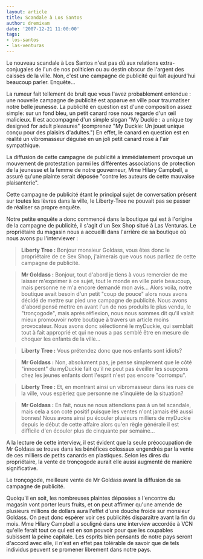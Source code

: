 ```yaml
---
layout: article
title: Scandale à Los Santos
author: dremixam
date: '2007-12-21 11:00:00'
tags:
- los-santos
- las-venturas
---
```


Le nouveau scandale à Los Santos n'est pas dû aux relations extra-conjugales de l'un de nos politicien ou au destin obscur de l'argent des caisses de la ville. Non, c'est une campagne de publicité qui fait aujourd'hui beaucoup parler. Enquête...

La rumeur fait tellement de bruit que vous l'avez probablement entendue : une nouvelle campagne de publicité est apparue en ville pour traumatiser notre belle jeunesse. La publicité en question est d'une composition assez simple: sur un fond bleu, un petit canard rose nous regarde d'un œil malicieux. Il est accompagné d'un simple slogan "My Duckie : a unique toy designed for adult pleasures" (comprenez "My Duckie: Un jouet unique conçu pour des plaisirs d'adultes.") En effet, le canard en question est en réalité un vibromasseur déguisé en un joli petit canard rose à l'air sympathique.

La diffusion de cette campagne de publicité a immédiatement provoqué un mouvement de protestation parmi les différentes associations de protection de la jeunesse et la femme de notre gouverneur, Mme Hilary Campbell, a assuré qu'une plainte serait déposée "contre les auteurs de cette mauvaise plaisanterie".

Cette campagne de publicité étant le principal sujet de conversation présent sur toutes les lèvres dans la ville, le Liberty-Tree ne pouvait pas se passer de réaliser sa propre enquête.

Notre petite enquête a donc commencé dans la boutique qui est à l'origine de la campagne de publicité, il s'agit d'un Sex Shop situé à Las Venturas. Le propriétaire du magasin nous a accueilli dans l'arrière de sa boutique où nous avons pu l'interviewer :

> **Liberty Tree :** Bonjour monsieur Goldass, vous êtes donc le propriétaire de ce Sex Shop, j'aimerais que vous nous parliez de cette campagne de publicité.

> **Mr Goldass :** Bonjour, tout d'abord je tiens à vous remercier de me laisser m'exprimer à ce sujet, tout le monde en ville parle beaucoup, mais personne ne m'a encore demandé mon avis... Alors voila, notre boutique avait besoin d'un petit "coup de pouce" alors nous avons décidé de mettre sur pied une campagne de publicité. Nous avons d'abord pensé mettre en avant l'un de nos produits le plus vendu, le "tronçogode", mais après réflexion, nous nous sommes dit qu'il valait mieux promouvoir notre boutique à travers un article moins provocateur. Nous avons donc sélectionné le myDuckie, qui semblait tout à fait approprié et qui ne nous a pas semblé être en mesure de choquer les enfants de la ville...

> **Liberty Tree :** Vous prétendez donc que nos enfants sont idiots?

> **Mr Goldass :** Non, absolument pas, je pense simplement que le côté "innocent" du myDuckie fait qu'il ne peut pas éveiller les soupçons chez les jeunes enfants dont l'esprit n'est pas encore "corrompu".

> **Liberty Tree :** Et, en montrant ainsi un vibromasseur dans les rues de la ville, vous espèriez que personne ne s'inquiète de la situation?

> **Mr Goldass :** En fait, nous ne nous attendions pas à un tel scandale, mais cela a son coté positif puisque les ventes n'ont jamais été aussi bonnes! Nous avons ainsi pu écouler plusieurs milliers de myDuckie depuis le début de cette affaire alors qu'en règle générale il est difficile d'en écouler plus de cinquante par semaine...

A la lecture de cette interview, il est évident que la seule préoccupation de Mr Goldass se trouve dans les bénéfices colossaux engendrés par la vente de ces milliers de petits canards en plastiques. Selon les dires du propriétaire, la vente de tronçogode aurait elle aussi augmenté de manière significative.

Le tronçogode, meilleure vente de Mr Goldass avant la diffusion de sa campagne de publicité.

Quoiqu'il en soit, les nombreuses plaintes déposées a l'encontre du magasin vont porter leurs fruits, et on peut affirmer qu'une amende de plusieurs millions de dollars aura l'effet d'une douche froide sur monsieur Goldass. On peut donc espérer voir ces publicités disparaître avant la fin du mois. Mme Hilary Campbell a souligné dans une interview accordée à VCN qu'elle ferait tout ce qui est en son pouvoir pour que les coupables subissent la peine capitale. Les esprits bien pensants de notre pays seront d'accord avec elle, il n'est en effet pas tolérable de savoir que de tels individus peuvent se promener librement dans notre pays.